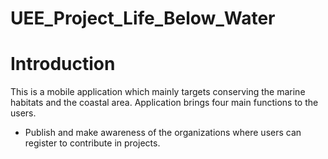 # UEE_Project_Life_Below_Water

# Introduction

 This is a mobile application which mainly targets conserving the marine
 habitats and the coastal area. Application brings four main functions to the
 users.
 
 * Publish and make awareness of the organizations where users can register
 to contribute in projects.
